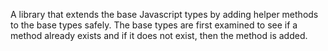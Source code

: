 A library that extends the base Javascript types by adding helper methods to the base types safely.
The base types are first examined to see if a method already exists and if it does not exist, then
the method is added.
